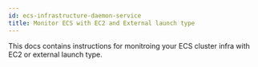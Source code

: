 ```yaml
---
id: ecs-infrastructure-daemon-service
title: Monitor ECS with EC2 and External launch type
---
```


This docs contains instructions for monitroing your ECS cluster infra with EC2 or external launch type.